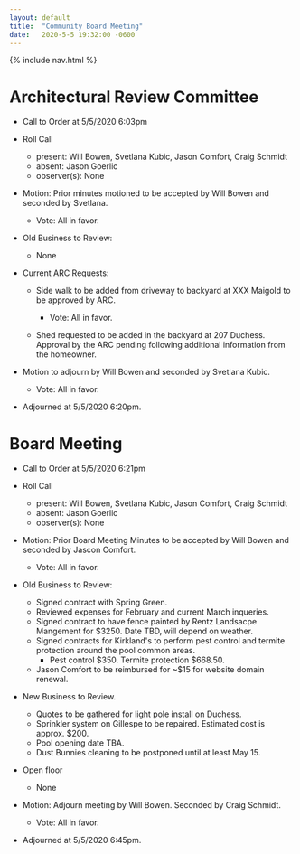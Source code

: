 ```yaml
---
layout: default
title:  "Community Board Meeting"
date:   2020-5-5 19:32:00 -0600
---
```


{% include nav.html %}

# Architectural Review Committee

- Call to Order at 5/5/2020 6:03pm
- Roll Call
    - present: Will Bowen, Svetlana Kubic, Jason Comfort, Craig Schmidt
    - absent: Jason Goerlic
    - observer(s): None
- Motion: Prior minutes motioned to be accepted by Will Bowen and seconded by Svetlana.
  - Vote: All in favor.

- Old Business to Review:
  - None

- Current ARC Requests:
  - Side walk to be added from driveway to backyard at XXX Maigold to be approved by ARC.
    - Vote: All in favor.

  - Shed requested to be added in the backyard at 207 Duchess. Approval by the ARC pending following additional information from the homeowner.

- Motion to adjourn by Will Bowen and seconded by Svetlana Kubic.
  - Vote: All in favor.
- Adjourned at 5/5/2020 6:20pm.

# Board Meeting

- Call to Order at 5/5/2020 6:21pm
- Roll Call
    - present: Will Bowen, Svetlana Kubic, Jason Comfort, Craig Schmidt
    - absent: Jason Goerlic
    - observer(s): None

- Motion: Prior Board Meeting Minutes to be accepted by Will Bowen and seconded by Jascon Comfort.
  - Vote: All in favor.

- Old Business to Review:
  - Signed contract with Spring Green.
  - Reviewed expenses for February and current March inqueries.
  - Signed contract to have fence painted by Rentz Landsacpe Mangement for $3250. Date TBD, will depend on weather.
  - Signed contracts for Kirkland's to perform pest control and termite protection around the pool common areas.
    - Pest control $350. Termite protection $668.50.
  - Jason Comfort to be reimbursed for ~$15 for website domain renewal.

- New Business to Review.
  - Quotes to be gathered for light pole install on Duchess.
  - Sprinkler system on Gillespe to be repaired. Estimated cost is approx. $200.
  - Pool opening date TBA.
  - Dust Bunnies cleaning to be postponed until at least May 15.

- Open floor
  - None

- Motion: Adjourn meeting by Will Bowen. Seconded by Craig Schmidt. 
  - Vote: All in favor.
- Adjourned at 5/5/2020 6:45pm.
